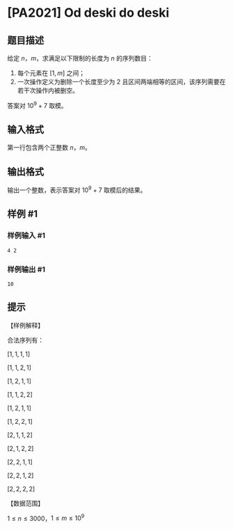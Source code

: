 # [PA2021] Od deski do deski

## 题目描述

给定 $n$，$m$，求满足以下限制的长度为 $n$ 的序列数目：

1. 每个元素在 $[1,m]$ 之间；
2. 一次操作定义为删除一个长度至少为 $2$ 且区间两端相等的区间，该序列需要在若干次操作内被删空。

答案对 $10^9+7$ 取模。

## 输入格式

第一行包含两个正整数 $n$，$m$。

## 输出格式

输出一个整数，表示答案对 $10^9+7$ 取模后的结果。

## 样例 #1

### 样例输入 #1
```
4 2
```

### 样例输出 #1

```
10
```

## 提示

【样例解释】

合法序列有：

$[1,1,1,1]$

$[1,1,2,1]$

$[1,2,1,1]$

$[1,1,2,2]$

$[1,2,1,1]$

$[1,2,2,1]$

$[2,1,1,2]$

$[2,1,2,2]$

$[2,2,1,1]$

$[2,2,1,2]$

$[2,2,2,2]$

【数据范围】

$1 \le n \le 3000$，$1 \le m \le 10^9$
